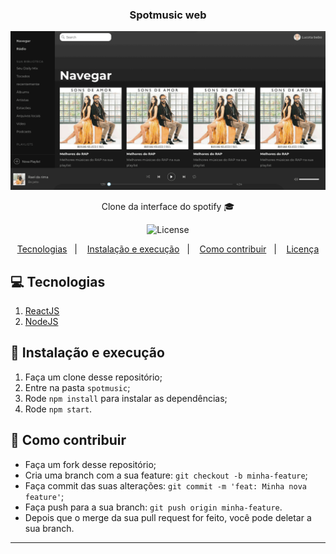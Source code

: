 <h3 align="center">
  Spotmusic web
</h3>
<p align="center">
   <img alt="License" src="Screen%20Recording%202020-03-26%20at%2009.19%20PM.gif">
</p>

<p align="center">Clone da interface do spotify 🎓</p>

<p align="center">
  <img alt="License" src="https://img.shields.io/badge/license-MIT-%2304D361">
</p>

<p align="center">
  <a href="#-Tecnologias">Tecnologias</a>&nbsp;&nbsp;&nbsp;|&nbsp;&nbsp;&nbsp;
  <a href="#-instalacao-e-execução">Instalação e execução</a>&nbsp;&nbsp;&nbsp;|&nbsp;&nbsp;&nbsp;
  <a href="#-como-contribuir">Como contribuir</a>&nbsp;&nbsp;&nbsp;|&nbsp;&nbsp;&nbsp;
  <a href="#memo-licença">Licença</a>
</p>


## 💻 Tecnologias
1. <a href="https://pt-br.reactjs.org/" target="_blank" alt="ReactJS" >ReactJS</a>
2. <a href="https://nodejs.org/en/" target="_blank" alt="ExpressJS" >NodeJS</a>

## 🚀 Instalação e execução
1. Faça um clone desse repositório;
2. Entre na pasta `spotmusic`;
3. Rode `npm install` para instalar as dependências;
4. Rode `npm start`.

## 🤔 Como contribuir

- Faça um fork desse repositório;
- Cria uma branch com a sua feature: `git checkout -b minha-feature`;
- Faça commit das suas alterações: `git commit -m 'feat: Minha nova feature'`;
- Faça push para a sua branch: `git push origin minha-feature`.
- Depois que o merge da sua pull request for feito, você pode deletar a sua branch.

---
